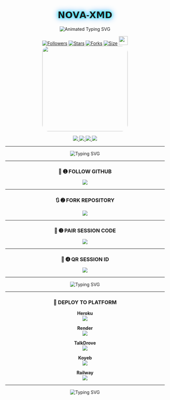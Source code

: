<p align="center">
  <h1 align="center" style="font-family: 'Orbitron', sans-serif; text-shadow: 0 0 10px #00ffff, 0 0 20px #0088ff;">𝗡𝗢𝗩𝗔-𝗫𝗠𝗗</h1>
</p>

<p align="center">
  <img src="https://readme-typing-svg.demolab.com?font=Orbitron&weight=600&size=25&duration=4000&pause=1000&color=00F7FF&center=true&vCenter=true&width=500&lines=ULTIMATE+WHATSAPP+BOT;MULTI-DEVICE+SUPPORT;POWERED+BY+BAILEYS;FAST++SECURE++RELIABLE" alt="Animated Typing SVG" />
</p>

<div align="center">
  <a href="https://github.com/novaxmd/followers"><img title="Followers" src="https://img.shields.io/github/followers/novaxmd?color=EB5406&style=for-the-badge&logo=github&logoColor=white"></a>
  <a href="https://github.com/novaxmd/NOVA-XMD/stargazers/"><img title="Stars" src="https://img.shields.io/github/stars/novaxmd/NOVA-XMD?color=FFCE44&style=for-the-badge&logo=reverbnation&logoColor=white"></a>
  <a href="https://github.com/novaxmd/NOVA-XMD/network/members"><img title="Forks" src="https://img.shields.io/github/forks/novaxmd/NOVA-XMD?color=FF007F&style=for-the-badge&logo=git&logoColor=white"></a>
  <a href="https://github.com/novaxmd/NOVA-XMD/"><img title="Size" src="https://img.shields.io/github/repo-size/novaxmd/NOVA-XMD?style=for-the-badge&color=FFFF33&logo=docusign&logoColor=white"></a>
  <a href="https://github.com/novaxmd/NOVA-XMD/graphs/commit-activity"><img height="28" src="https://img.shields.io/badge/Maintained%3F-yes-green.svg?style=for-the-badge&logo=gitpod&logoColor=white"></a>
</


<p align="center">
  <img src="https://files.catbox.moe/cq75u2.jpg" width="270" style="border-radius: 20px;" />
</p>

<p align="center">
  <a href="https://github.com/novaxmd?tab=followers">
    <img src="https://img.shields.io/github/followers/bmb200?label=FOLLOWERS&style=for-the-badge&logo=github&color=blueviolet"/>
  </a>
  <a href="https://github.com/novaxmd/NOVA-XMD/stargazers">
    <img src="https://img.shields.io/github/stars/bmb200/B.M.B-XMD-V2?style=for-the-badge&color=yellow&logo=github"/>
  </a>
  <a href="https://github.com/bmb200/B.M.B-XMD-V2/fork">
    <img src="https://img.shields.io/github/forks/bmb200/B.M.B-XMD-V2?style=for-the-badge&color=orange&logo=github"/>
  </a>
  <a href="https://github.com/bmb200/B.M.B-XMD-V2/watchers">
    <img src="https://img.shields.io/github/watchers/bmb200/B.M.B-XMD-V2?label=WATCHING&style=for-the-badge&color=ff69b4&logo=github"/>
  </a>
</p>

---

<p align="center">
  <img src="https://readme-typing-svg.demolab.com?font=Rajdhani&size=35&pause=1000&color=F700FF&center=true&vCenter=true&width=1000&lines=✨+EASY+DEPLOYMENT+STEPS+✨" alt="Typing SVG" />
</p>

---

### 🔰 ➊ FOLLOW GITHUB

[![](https://img.shields.io/badge/➕_FOLLOW_NOVA-XMD-orange?style=for-the-badge&logo=github)](https://github.com/novaxmd)

---

### 🔃 ➋ FORK REPOSITORY

[![](https://img.shields.io/badge/🔁_FORK_THIS_REPO-FF4500?style=for-the-badge&logo=github)](https://github.com/bmb200/B.M.B-XMD-V2/fork)

---

### 🔐 ➌ PAIR SESSION CODE

[![](https://img.shields.io/badge/🔐_PAIR_CODE_SESSION-8A2BE2?style=for-the-badge&logo=codepen)](https://session-bmb-code.onrender.com/)

---

### 📸 ➍ QR SESSION ID

[![](https://img.shields.io/badge/📷_SCAN_QR_SESSION-FF00FF?style=for-the-badge&logo=codepen)](https://session-bmb-code.onrender.com/pair)

---

<p align="center">
  <img src="https://readme-typing-svg.demolab.com?font=Black+Ops+One&size=40&pause=1200&color=FF0000&center=true&vCenter=true&width=1000&lines=🔥+THE+DEPLOYMENT+SITE+IS+NOW+DEPLOYED+🔥" alt="Typing SVG" />
</p>

---

### 🚀 DEPLOY TO PLATFORM

**Heroku**  
[![](https://img.shields.io/badge/🚀_DEPLOY_ON_HEROKU-6971FF?style=for-the-badge&logo=heroku&logoColor=white)](https://dashboard.heroku.com/new?template=https://github.com/novaxmd/NOVA-XMD/tree/main)

**Render**  
[![](https://img.shields.io/badge/🚀_DEPLOY_ON_RENDER-black?style=for-the-badge&logo=render)](https://dashboard.render.com/web/new)

**TalkDrove**  
[![](https://img.shields.io/badge/📤_TALKDROVE_DEPLOY-FF004D?style=for-the-badge&logo=telegram)](https://talkdrove.com/share-bot/11)

**Koyeb**  
[![](https://img.shields.io/badge/⚙️_DEPLOY_ON_KOYEB-FF009D?style=for-the-badge&logo=koyeb)](https://app.koyeb.com)

**Railway**  
[![](https://img.shields.io/badge/🚄_DEPLOY_ON_RAILWAY-orange?style=for-the-badge&logo=railway&logoColor=white)](https://railway.app/new)

---

<p align="center">
  <img src="https://readme-typing-svg.demolab.com?font=Rubik+Glitch&size=40&pause=1200&color=F700FF&center=true&vCenter=true&width=1000&lines=🌟+THANKS+FOR+USING+B.M.B-XMD+🌟" alt="Typing SVG" />
</p>
